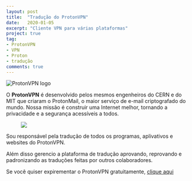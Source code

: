 ```yaml
---
layout: post
title:  "Tradução do ProtonVPN"
date:   2020-01-05
excerpt: "Cliente VPN para várias plataformas"
project: true
tag:
- ProtonVPN 
- VPN
- Proton
- tradução
comments: true
---
```

![ProtonVPN logo](https://github.com/ialexsilva/ialexsilva.github.io/raw/master/assets/img/protonvpn_logo.png)    

O **ProtonVPN** é desenvolvido pelos mesmos engenheiros do CERN e do MIT que criaram o ProtonMail, o maior serviço de e-mail criptografado do mundo. Nossa missão é construir uma Internet melhor, tornando a privacidade e a segurança acessíveis a todos.

<figure>
	<a href="https://github.com/ialexsilva/ialexsilva.github.io/raw/master/assets/img/screensl.png"><img src="https://github.com/ialexsilva/ialexsilva.github.io/raw/master/assets/img/screensl.png"></a>
</figure>

Sou responsável pela tradução de todos os programas, aplivativos e websites do ProtonVPN.

Além disso gerencio a plataforma de tradução aprovando, reprovando e padronizando as traduções feitas por outros colaboradores.

Se você quiser expirementar o ProtonVPN gratuitamente, [clique aqui](https://protonvpn.com/)
